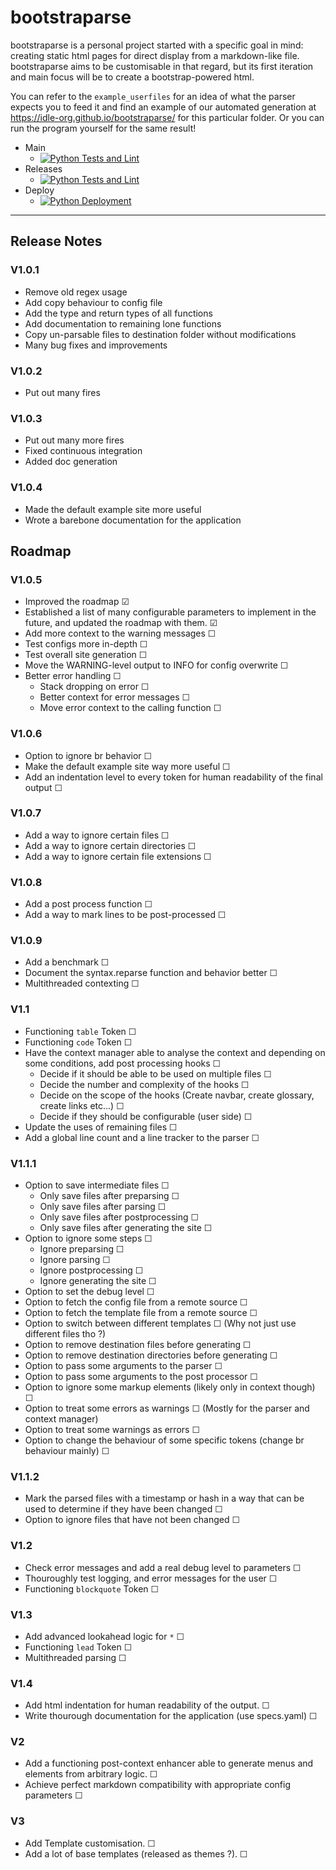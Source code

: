 # bootstraparse
bootstraparse is a personal project started with a specific goal in mind: creating static html pages for direct display from a markdown-like file.
bootstraparse aims to be customisable in that regard, but its first iteration and main focus will be to create a bootstrap-powered html.


You can refer to the `example_userfiles` for an idea of what the parser expects you to feed it and find an example of our automated generation at https://idle-org.github.io/bootstraparse/ for this particular folder. Or you can run the program yourself for the same result!

- Main
  - [![Python Tests and Lint](https://github.com/idle-org/bootstraparse/actions/workflows/python-tests.yml/badge.svg?branch=main)](https://github.com/idle-org/bootstraparse/actions/workflows/python-tests.yml)
- Releases
  - [![Python Tests and Lint](https://github.com/idle-org/bootstraparse/actions/workflows/python-tests.yml/badge.svg?branch=develop)](https://github.com/idle-org/bootstraparse/actions/workflows/python-tests.yml)
- Deploy
  - [![Python Deployment](https://github.com/idle-org/bootstraparse/actions/workflows/python-deploy.yml/badge.svg?branch=main)](https://github.com/idle-org/bootstraparse/actions/workflows/python-deploy.yml)
---
## Release Notes
### V1.0.1
- Remove old regex usage
- Add copy behaviour to config file
- Add the type and return types of all functions
- Add documentation to remaining lone functions
- Copy un-parsable files to destination folder without modifications
- Many bug fixes and improvements

### V1.0.2
- Put out many fires

### V1.0.3
- Put out many more fires
- Fixed continuous integration
- Added doc generation

### V1.0.4
- Made the default example site more useful
- Wrote a barebone documentation for the application


## Roadmap
### V1.0.5
- Improved the roadmap ☑
- Established a list of many configurable parameters to implement in the future, and updated the roadmap with them. ☑
- Add more context to the warning messages ☐
- Test configs more in-depth ☐
- Test overall site generation ☐
- Move the WARNING-level output to INFO for config overwrite ☐
- Better error handling ☐
  - Stack dropping on error ☐
  - Better context for error messages ☐
  - Move error context to the calling function ☐

### V1.0.6
- Option to ignore br behavior ☐
- Make the default example site way more useful ☐
- Add an indentation level to every token for human readability of the final output ☐

### V1.0.7
- Add a way to ignore certain files ☐
- Add a way to ignore certain directories ☐
- Add a way to ignore certain file extensions ☐

### V1.0.8
- Add a post process function ☐
- Add a way to mark lines to be post-processed ☐

### V1.0.9
- Add a benchmark ☐
- Document the syntax.reparse function and behavior better ☐
- Multithreaded contexting ☐

### V1.1
- Functioning `table` Token ☐
- Functioning `code` Token ☐
- Have the context manager able to analyse the context and depending on some conditions, add post processing hooks ☐
  - Decide if it should be able to be used on multiple files ☐
  - Decide the number and complexity of the hooks ☐
  - Decide on the scope of the hooks (Create navbar, create glossary, create links etc...) ☐
  - Decide if they should be configurable (user side) ☐
- Update the uses of remaining files ☐
- Add a global line count and a line tracker to the parser ☐

### V1.1.1
- Option to save intermediate files ☐
  - Only save files after preparsing ☐
  - Only save files after parsing ☐
  - Only save files after postprocessing ☐
  - Only save files after generating the site ☐
- Option to ignore some steps ☐
  - Ignore preparsing ☐
  - Ignore parsing ☐
  - Ignore postprocessing ☐
  - Ignore generating the site ☐
- Option to set the debug level ☐
- Option to fetch the config file from a remote source ☐
- Option to fetch the template file from a remote source ☐
- Option to switch between different templates ☐ (Why not just use different files tho ?)
- Option to remove destination files before generating ☐
- Option to remove destination directories before generating ☐
- Option to pass some arguments to the parser ☐
- Option to pass some arguments to the post processor ☐
- Option to ignore some markup elements (likely only in context though) ☐
- Option to treat some errors as warnings ☐ (Mostly for the parser and context manager)
- Option to treat some warnings as errors ☐
- Option to change the behaviour of some specific tokens (change br behaviour mainly) ☐

### V1.1.2
- Mark the parsed files with a timestamp or hash in a way that can be used to determine if they have been changed ☐
- Option to ignore files that have not been changed ☐

### V1.2
- Check error messages and add a real debug level to parameters ☐
- Thouroughly test logging, and error messages for the user ☐
- Functioning `blockquote` Token ☐

### V1.3
- Add advanced lookahead logic for `*` ☐
- Functioning `lead` Token ☐
- Multithreaded parsing ☐

### V1.4
- Add html indentation for human readability of the output. ☐
- Write thourough documentation for the application (use specs.yaml) ☐

### V2
- Add a functioning post-context enhancer able to generate menus and elements from arbitrary logic. ☐
- Achieve perfect markdown compatibility with appropriate config parameters ☐

### V3
- Add Template customisation. ☐
- Add a lot of base templates (released as themes ?). ☐